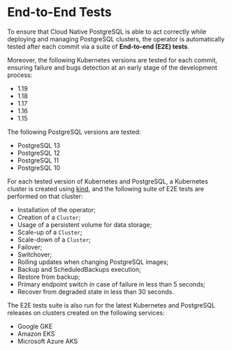 # End-to-End Tests

To ensure that Cloud Native PostgreSQL is able to act correctly while deploying
and managing PostgreSQL clusters, the operator is automatically tested after each
commit via a suite of **End-to-end (E2E) tests**.

Moreover, the following Kubernetes versions are tested for each commit,
ensuring failure and bugs detection at an early stage of the development
process:

* 1.19
* 1.18
* 1.17
* 1.16
* 1.15

The following PostgreSQL versions are tested:

* PostgreSQL 13
* PostgreSQL 12
* PostgreSQL 11
* PostgreSQL 10

For each tested version of Kubernetes and PostgreSQL, a Kubernetes
cluster is created using [kind](https://kind.sigs.k8s.io/),
and the following suite of E2E tests are performed on that cluster:

* Installation of the operator;
* Creation of a `Cluster`;
* Usage of a persistent volume for data storage;
* Scale-up of a `Cluster`;
* Scale-down of a `Cluster`;
* Failover;
* Switchover;
* Rolling updates when changing PostgreSQL images;
* Backup and ScheduledBackups execution;
* Restore from backup;
* Primary endpoint switch in case of failure in less than 5 seconds;
* Recover from degraded state in less than 30 seconds.

The E2E tests suite is also run for the latest Kubernetes and PostgreSQL
releases on clusters created on the following services:

* Google GKE
* Amazon EKS
* Microsoft Azure AKS
